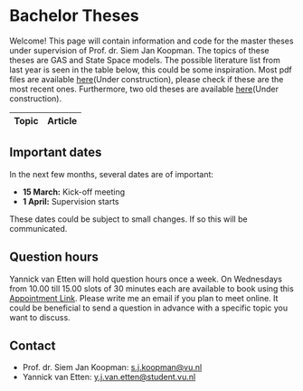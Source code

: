 # Bachelor Theses
Welcome! This page will contain information and code for the master theses under supervision of Prof. dr. Siem Jan Koopman. The topics of these theses are GAS and State Space models. The possible literature list from last year is seen in the table below, this could be some inspiration. Most pdf files are available [here]()(Under construction), please check if these are the most recent ones. Furthermore, two old theses are available [here]()(Under construction).

| Topic                               | Article                                                                                      |
|-------------------------------------|----------------------------------------------------------------------------------------------|

## Important dates
In the next few months, several dates are of important:
- **15 March:** Kick-off meeting 
- **1 April:** Supervision starts

These dates could be subject to small changes. If so this will be communicated.

## Question hours
Yannick van Etten will hold question hours once a week. On Wednesdays from 10.00 till 15.00 slots of 30 minutes each are available to book using this [Appointment Link](https://calendar.notion.so/meet/yannick_v_etten/m3ad3kd3). Please write me an email if you plan to meet online. It could be beneficial to send a question in advance with a specific topic you want to discuss.

## Contact
- Prof. dr. Siem Jan Koopman: [s.j.koopman@vu.nl](mailto:s.j.koopman@vu.nl)
- Yannick van Etten: [y.j.van.etten@student.vu.nl](mailto:y.j.van.etten@student.vu.nl)

